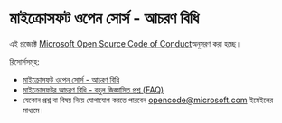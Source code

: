 # মাইক্রোসফট ওপেন সোর্স - আচরণ বিধি

এই প্রজেক্টে [Microsoft Open Source Code of Conduct](https://opensource.microsoft.com/codeofconduct/)অনুসরণ করা হচ্ছে।

রিসোর্সসমূহ:

- [মাইক্রোসফট ওপেন সোর্স - আচরণ বিধি](https://opensource.microsoft.com/codeofconduct/)
- [মাইক্রোসফটর আচরণ বিধি - বহুল জিজ্ঞাসিত প্রশ্ন (FAQ)](https://opensource.microsoft.com/codeofconduct/faq/)
- যেকোন প্রশ্ন বা বিষয় নিয়ে যোগাযোগ করতে পারবেন [opencode@microsoft.com](mailto:opencode@microsoft.com) ইমেইলের মাধ্যমে।
